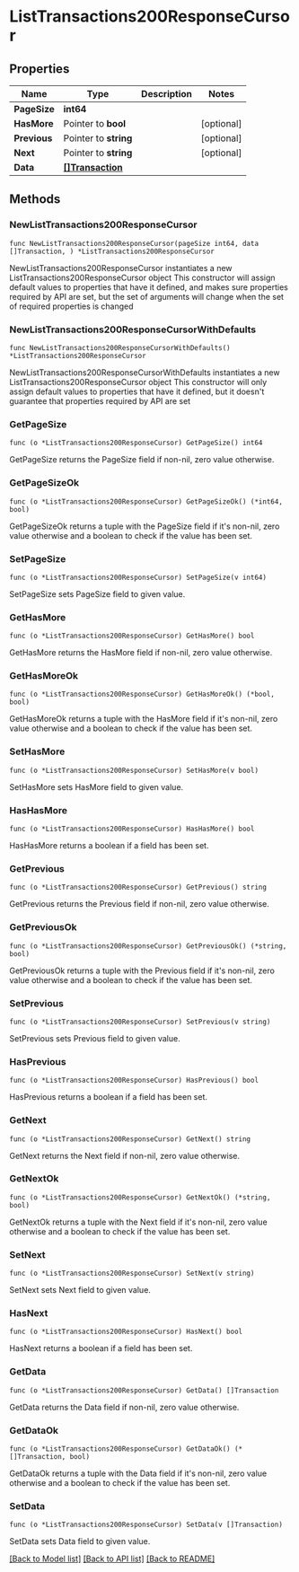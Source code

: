 # ListTransactions200ResponseCursor

## Properties

Name | Type | Description | Notes
------------ | ------------- | ------------- | -------------
**PageSize** | **int64** |  | 
**HasMore** | Pointer to **bool** |  | [optional] 
**Previous** | Pointer to **string** |  | [optional] 
**Next** | Pointer to **string** |  | [optional] 
**Data** | [**[]Transaction**](Transaction.md) |  | 

## Methods

### NewListTransactions200ResponseCursor

`func NewListTransactions200ResponseCursor(pageSize int64, data []Transaction, ) *ListTransactions200ResponseCursor`

NewListTransactions200ResponseCursor instantiates a new ListTransactions200ResponseCursor object
This constructor will assign default values to properties that have it defined,
and makes sure properties required by API are set, but the set of arguments
will change when the set of required properties is changed

### NewListTransactions200ResponseCursorWithDefaults

`func NewListTransactions200ResponseCursorWithDefaults() *ListTransactions200ResponseCursor`

NewListTransactions200ResponseCursorWithDefaults instantiates a new ListTransactions200ResponseCursor object
This constructor will only assign default values to properties that have it defined,
but it doesn't guarantee that properties required by API are set

### GetPageSize

`func (o *ListTransactions200ResponseCursor) GetPageSize() int64`

GetPageSize returns the PageSize field if non-nil, zero value otherwise.

### GetPageSizeOk

`func (o *ListTransactions200ResponseCursor) GetPageSizeOk() (*int64, bool)`

GetPageSizeOk returns a tuple with the PageSize field if it's non-nil, zero value otherwise
and a boolean to check if the value has been set.

### SetPageSize

`func (o *ListTransactions200ResponseCursor) SetPageSize(v int64)`

SetPageSize sets PageSize field to given value.


### GetHasMore

`func (o *ListTransactions200ResponseCursor) GetHasMore() bool`

GetHasMore returns the HasMore field if non-nil, zero value otherwise.

### GetHasMoreOk

`func (o *ListTransactions200ResponseCursor) GetHasMoreOk() (*bool, bool)`

GetHasMoreOk returns a tuple with the HasMore field if it's non-nil, zero value otherwise
and a boolean to check if the value has been set.

### SetHasMore

`func (o *ListTransactions200ResponseCursor) SetHasMore(v bool)`

SetHasMore sets HasMore field to given value.

### HasHasMore

`func (o *ListTransactions200ResponseCursor) HasHasMore() bool`

HasHasMore returns a boolean if a field has been set.

### GetPrevious

`func (o *ListTransactions200ResponseCursor) GetPrevious() string`

GetPrevious returns the Previous field if non-nil, zero value otherwise.

### GetPreviousOk

`func (o *ListTransactions200ResponseCursor) GetPreviousOk() (*string, bool)`

GetPreviousOk returns a tuple with the Previous field if it's non-nil, zero value otherwise
and a boolean to check if the value has been set.

### SetPrevious

`func (o *ListTransactions200ResponseCursor) SetPrevious(v string)`

SetPrevious sets Previous field to given value.

### HasPrevious

`func (o *ListTransactions200ResponseCursor) HasPrevious() bool`

HasPrevious returns a boolean if a field has been set.

### GetNext

`func (o *ListTransactions200ResponseCursor) GetNext() string`

GetNext returns the Next field if non-nil, zero value otherwise.

### GetNextOk

`func (o *ListTransactions200ResponseCursor) GetNextOk() (*string, bool)`

GetNextOk returns a tuple with the Next field if it's non-nil, zero value otherwise
and a boolean to check if the value has been set.

### SetNext

`func (o *ListTransactions200ResponseCursor) SetNext(v string)`

SetNext sets Next field to given value.

### HasNext

`func (o *ListTransactions200ResponseCursor) HasNext() bool`

HasNext returns a boolean if a field has been set.

### GetData

`func (o *ListTransactions200ResponseCursor) GetData() []Transaction`

GetData returns the Data field if non-nil, zero value otherwise.

### GetDataOk

`func (o *ListTransactions200ResponseCursor) GetDataOk() (*[]Transaction, bool)`

GetDataOk returns a tuple with the Data field if it's non-nil, zero value otherwise
and a boolean to check if the value has been set.

### SetData

`func (o *ListTransactions200ResponseCursor) SetData(v []Transaction)`

SetData sets Data field to given value.



[[Back to Model list]](../README.md#documentation-for-models) [[Back to API list]](../README.md#documentation-for-api-endpoints) [[Back to README]](../README.md)


